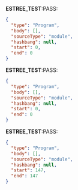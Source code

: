 __ESTREE_TEST__:PASS:
```json
{
  "type": "Program",
  "body": [],
  "sourceType": "module",
  "hashbang": null,
  "start": 0,
  "end": 0
}
```
__ESTREE_TEST__:PASS:
```json
{
  "type": "Program",
  "body": [],
  "sourceType": "module",
  "hashbang": null,
  "start": 0,
  "end": 0
}
```
__ESTREE_TEST__:PASS:
```json
{
  "type": "Program",
  "body": [],
  "sourceType": "module",
  "hashbang": null,
  "start": 147,
  "end": 147
}
```
